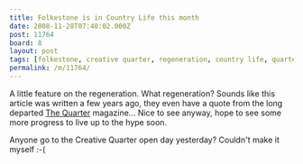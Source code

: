 ```yaml
---
title: Folkestone is in Country Life this month
date: 2008-11-28T07:40:02.000Z
post: 11764
board: 8
layout: post
tags: [folkestone, creative quarter, regeneration, country life, quarter]
permalink: /m/11764/
---
```

A little feature on the regeneration. What regeneration? Sounds like this article was written a few years ago, they even have a quote from the long departed <a href="/wiki/quarter">The Quarter</a> magazine... Nice to see anyway, hope to see some more progress to live up to the hype soon.

Anyone go to the Creative Quarter open day yesterday? Couldn't make it myself :-(
